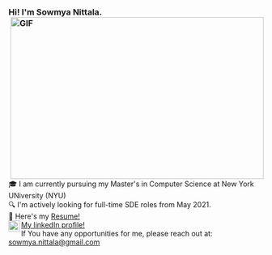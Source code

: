 ### Hi! I'm Sowmya Nittala. <img align="right" alt="GIF" src="https://media.giphy.com/media/pOZhmE42D1WrCWATLK/giphy.gif?raw=true" width="500" height="320" />
 
:mortar_board: I am currently pursuing my Master's in Computer Science at New York UNiversity (NYU) <br>
:mag: I'm actively looking for full-time SDE roles from May 2021. <br>
:page_facing_up:   Here's my <a href="https://drive.google.com/file/d/1oqeUd89XEveBqwXawuCAGNOW7sATV9fm/view?usp=sharing"> Resume! </a> <br>
<a href="https://www.linkedin.com/in/sowmya-nittala/">
  <img align="left" alt="My LinkdeIn profile" width="22px" src="https://cdn.jsdelivr.net/npm/simple-icons@v3/icons/linkedin.svg" /> My linkedIn profile! </a><br>
If You have any opportunities for me, please reach out at: sowmya.nittala@gmail.com 
<br>




<!--
**sowmya-nittala/sowmya-nittala** is a ✨ _special_ ✨ repository because its `README.md` (this file) appears on your GitHub profile.

Here are some ideas to get you started:

- 🔭 I’m currently working on ...
- 🌱 I’m currently learning ...
- 👯 I’m looking to collaborate on ...
- 🤔 I’m looking for help with ...
- 💬 Ask me about ...
- 📫 How to reach me: ...
- 😄 Pronouns: ...
- ⚡ Fun fact: ...
-->
